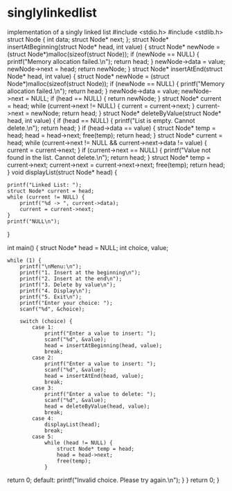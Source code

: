 # singlylinkedlist
implementation of a singly linked list
#include <stdio.h> 
#include <stdlib.h>  
struct Node { 
int data; 
struct Node* next; 
}; 
struct Node* insertAtBeginning(struct Node* head, int value) { 
struct Node* newNode = (struct Node*)malloc(sizeof(struct Node)); 
if (newNode == NULL) { 
printf("Memory allocation failed.\n"); 
return head; 
} 
newNode->data = value; 
newNode->next = head; 
return newNode; 
} 
struct Node* insertAtEnd(struct Node* head, int value) { 
struct Node* newNode = (struct Node*)malloc(sizeof(struct Node)); 
if (newNode == NULL) { 
printf("Memory allocation failed.\n"); 
return head; 
} 
newNode->data = value; 
newNode->next = NULL; 
if (head == NULL) { 
return newNode; 
} 
struct Node* current = head; 
while (current->next != NULL) { 
current = current->next; 
} 
current->next = newNode; 
return head; 
} 
struct Node* deleteByValue(struct Node* head, int value) { 
if (head == NULL) { 
printf("List is empty. Cannot delete.\n"); 
return head; 
} 
if (head->data == value) { 
struct Node* temp = head; 
head = head->next; 
free(temp); 
return head; 
} 
struct Node* current = head; 
while (current->next != NULL && current->next->data != value) { 
current = current->next; 
} 
if (current->next == NULL) { 
printf("Value not found in the list. Cannot delete.\n"); 
return head; 
} 
struct Node* temp = current->next; 
current->next = current->next->next; 
free(temp); 
return head; 
} 
void displayList(struct Node* head) { 
 
    printf("Linked List: "); 
    struct Node* current = head; 
    while (current != NULL) { 
        printf("%d -> ", current->data); 
        current = current->next; 
    } 
    printf("NULL\n"); 
} 
 
int main() { 
    struct Node* head = NULL; 
    int choice, value; 
 
    while (1) { 
        printf("\nMenu:\n"); 
        printf("1. Insert at the beginning\n"); 
        printf("2. Insert at the end\n"); 
        printf("3. Delete by value\n"); 
        printf("4. Display\n"); 
        printf("5. Exit\n"); 
        printf("Enter your choice: "); 
        scanf("%d", &choice); 
 
        switch (choice) { 
            case 1: 
                printf("Enter a value to insert: "); 
                scanf("%d", &value); 
                head = insertAtBeginning(head, value); 
                break; 
            case 2: 
                printf("Enter a value to insert: "); 
                scanf("%d", &value); 
                head = insertAtEnd(head, value); 
                break; 
            case 3: 
                printf("Enter a value to delete: "); 
                scanf("%d", &value); 
                head = deleteByValue(head, value); 
                break; 
            case 4: 
                displayList(head); 
                break; 
            case 5: 
                while (head != NULL) { 
                    struct Node* temp = head; 
                    head = head->next; 
                    free(temp); 
                } 
return 0; 
default: 
printf("Invalid choice. Please try again.\n"); 
} 
} 
return 0; 
}
